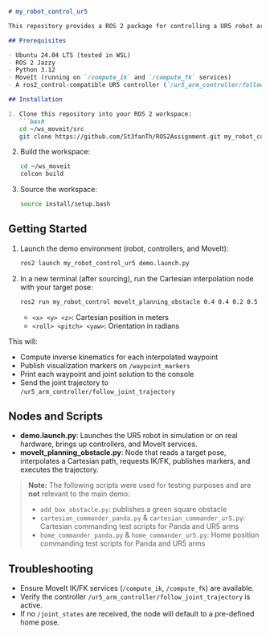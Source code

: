 ````markdown
# my_robot_control_ur5

This repository provides a ROS 2 package for controlling a UR5 robot arm with MoveIt and ros2_control. It includes a demonstration launch file and a Cartesian interpolation node that computes, visualizes, and prints trajectories to given target poses.

## Prerequisites

- Ubuntu 24.04 LTS (tested in WSL)
- ROS 2 Jazzy
- Python 3.12
- MoveIt (running on `/compute_ik` and `/compute_fk` services)
- A ros2_control-compatible UR5 controller (`/ur5_arm_controller/follow_joint_trajectory`)

## Installation

1. Clone this repository into your ROS 2 workspace:
   ```bash
   cd ~/ws_moveit/src
   git clone https://github.com/St3fanTh/ROS2Assignment.git my_robot_control_ur5
````

2. Build the workspace:
   ```bash
   cd ~/ws_moveit
   colcon build 
   ```
3. Source the workspace:
   ```bash
   source install/setup.bash
   ```

## Getting Started

1. Launch the demo environment (robot, controllers, and MoveIt):
   ```bash
   ros2 launch my_robot_control_ur5 demo.launch.py
   ```
2. In a new terminal (after sourcing), run the Cartesian interpolation node with your target pose:
   ```bash
   ros2 run my_robot_control movelt_planning_obstacle 0.4 0.4 0.2 0.5 1.57 0
   ```
   - `<x> <y> <z>`: Cartesian position in meters
   - `<roll> <pitch> <yaw>`: Orientation in radians

This will:

- Compute inverse kinematics for each interpolated waypoint
- Publish visualization markers on `/waypoint_markers`
- Print each waypoint and joint solution to the console
- Send the joint trajectory to `/ur5_arm_controller/follow_joint_trajectory`

## Nodes and Scripts

- **demo.launch.py**: Launches the UR5 robot in simulation or on real hardware, brings up controllers, and MoveIt services.
- **movelt\_planning\_obstacle.py**: Node that reads a target pose, interpolates a Cartesian path, requests IK/FK, publishes markers, and executes the trajectory.

> **Note:** The following scripts were used for testing purposes and are **not** relevant to the main demo:
>
> - `add_box_obstacle.py`: publishes a green square obstacle
> - `cartesian_commander_panda.py` & `cartesian_commander_ur5.py`: Cartesian commanding test scripts for Panda and UR5 arms
> - `home_commander_panda.py` & `home_commander_ur5.py`: Home position commanding test scripts for Panda and UR5 arms

## Troubleshooting

- Ensure MoveIt IK/FK services (`/compute_ik`, `/compute_fk`) are available.
- Verify the controller `/ur5_arm_controller/follow_joint_trajectory` is active.
- If no `/joint_states` are received, the node will default to a pre-defined home pose.

